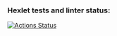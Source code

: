 ### Hexlet tests and linter status:
[![Actions Status](https://github.com/GoldinEA/php-project-lvl3/workflows/hexlet-check/badge.svg)](https://github.com/GoldinEA/php-project-lvl3/actions)